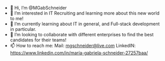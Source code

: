 - 👋 Hi, I’m @MGabSchneider
- 👀 I’m interested in IT Recruiting and learning more about this new world to me!
- 🌱 I’m currently learning about IT in general, and Full-stack development in particular.
- 💞️ I’m looking to collaborate with different enterprises to find the best candidates for their teams!
- 📫 How to reach me: 
Mail: mgschneider@live.com
LinkedIN: https://www.linkedin.com/in/maría-gabriela-schneider-27257baa/

<!---
MGabSchneider/MGabSchneider is a ✨ special ✨ repository because its `README.md` (this file) appears on your GitHub profile.
You can click the Preview link to take a look at your changes.
--->
